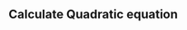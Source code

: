 ## Calculate Quadratic equation

<!-- 
START
INPUT coeficient of x^2
INPUT coeficient of x
INPUT constant term
OUTPUT "The parameters are: a=_, b=_, c=_", a, b, c
discriminant = b*b - 4*a*c
IF discriminant
    x1 = (-b + sqrt(discriminant)) / (2*a)
    x2 = (-b - sqrt(discriminant)) / (2*a)
OUTPUT "x has 2 distinst roots x1=_, x2=_", x1, x2
ELSE IF discriminant ==0
    x1 =-b/2*a;
OUTPUT "x has only one root x=_", x1
ELSE 
OUTPUT "x has no real roots"
END IF
END
-->